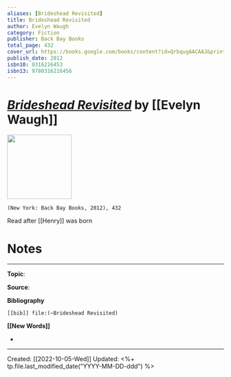 ```yaml
---
aliases: [Brideshead Revisited]
title: Brideshead Revisited
author: Evelyn Waugh
category: Fiction
publisher: Back Bay Books
total_page: 432
cover_url: https://books.google.com/books/content?id=QrbqugAACAAJ&printsec=frontcover&img=1&zoom=1&source=gbs_api
publish_date: 2012
isbn10: 0316216453
isbn13: 9780316216456
---
```

# *[Brideshead Revisited]()* by [[Evelyn Waugh]]

<img src="https://books.google.com/books/content?id=QrbqugAACAAJ&printsec=frontcover&img=1&zoom=1&source=gbs_api" width=150>

`(New York: Back Bay Books, 2012), 432`

Read after [[Henry]] was born

# Notes


--- 
**Topic**: 

**Source**: 

**Bibliography**

```query
[[bib]] file:(~Brideshead Revisited)
```
 

**[[New Words]]**

- 

---
Created: [[2022-10-05-Wed]]
Updated: <%+ tp.file.last_modified_date("YYYY-MM-DD-ddd") %>
